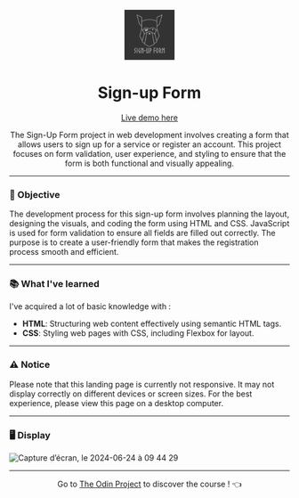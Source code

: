 <p align="center">
  <img src="https://github.com/LaOuede/Sign-up-Form/blob/main/images/signup-form.png" width="90"/>
</p>

<h1 align=center>Sign-up Form</h1>

<p align="center">
  <a href="https://laouede.github.io/Sign-up-Form/">Live demo here</a>
</p>

<p align=center>
The Sign-Up Form project in web development involves creating a form that allows users to sign up for a service or register an account. This project focuses on form validation, user experience, and styling to ensure that the form is both functional and visually appealing.
</p>

---

<h3 align="left">🎯 Objective</h3>

<p align=left>
The development process for this sign-up form involves planning the layout, designing the visuals, and coding the form using HTML and CSS. JavaScript is used for form validation to ensure all fields are filled out correctly. The purpose is to create a user-friendly form that makes the registration process smooth and efficient.
</p>

---

<h3 align="left">📚 What I've learned</h3>

I've acquired a lot of basic knowledge with :
- **HTML**: Structuring web content effectively using semantic HTML tags.
- **CSS**: Styling web pages with CSS, including Flexbox for layout.

---

<h3 align="left">⚠️ Notice</h3>
<p>Please note that this landing page is currently not responsive. It may not display correctly on different devices or screen sizes. For the best experience, please view this page on a desktop computer.</p>

---

<h3 align="left">🖥 Display</h3>
<img width="977" alt="Capture d’écran, le 2024-06-24 à 09 44 29" src="https://github.com/LaOuede/Sign-up-Form/assets/114024436/da731415-6fdf-4d70-81f4-3a9165fa6c97">


---

<div align="center">

Go to [The Odin Project](https://www.theodinproject.com/) to discover the course ! 👈
</div>
